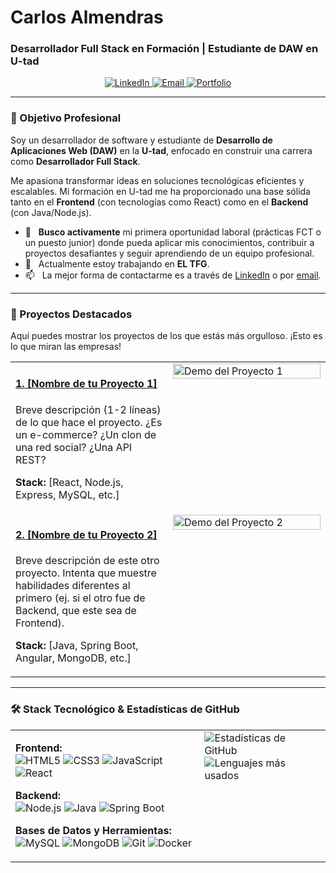 # Carlos Almendras
### Desarrollador Full Stack en Formación | Estudiante de DAW en U-tad

<p align="center">
<a href="https://www.linkedin.com/in/carlos-almendras-ledezma/" target="_blank">
<img src="https://img.shields.io/badge/LinkedIn-0077B5?style=for-the-badge&logo=linkedin&logoColor=white" alt="LinkedIn">
</a>
<a href="mailto:carlos.almeledezma@gmail.com">
<img src="https://img.shields.io/badge/Email-D14836?style=for-the-badge&logo=gmail&logoColor=white" alt="Email">
</a>
<a href="https://[TU-PORTFOLIO-WEB].com" target="_blank">
<img src="https://img.shields.io/badge/Portfolio-000000?style=for-the-badge&logo=rss&logoColor=white" alt="Portfolio">
</a>
</p>

---

### 🎯 Objetivo Profesional
Soy un desarrollador de software y estudiante de **Desarrollo de Aplicaciones Web (DAW)** en la **U-tad**, enfocado en construir una carrera como **Desarrollador Full Stack**.

Me apasiona transformar ideas en soluciones tecnológicas eficientes y escalables. Mi formación en U-tad me ha proporcionado una base sólida tanto en el **Frontend** (con tecnologías como React) como en el **Backend** (con Java/Node.js).

- 🚀 &nbsp; **Busco activamente** mi primera oportunidad laboral (prácticas FCT o un puesto junior) donde pueda aplicar mis conocimientos, contribuir a proyectos desafiantes y seguir aprendiendo de un equipo profesional.
- 🔭 &nbsp; Actualmente estoy trabajando en **EL TFG**.
- 📫 &nbsp; La mejor forma de contactarme es a través de [LinkedIn](https://www.linkedin.com/in/carlos-almendras-ledezma/) o por [email](mailto:carlos.almeledezma@gmail.com).

---

### 🚀 Proyectos Destacados
Aquí puedes mostrar los proyectos de los que estás más orgulloso. ¡Esto es lo que miran las empresas!

<table>
<tr>
<td width="50%" valign="top">
<h4><a href="[ENLACE_A_TU_REPO_1]" target="_blank">1. [Nombre de tu Proyecto 1]</a></h4>
<p>Breve descripción (1-2 líneas) de lo que hace el proyecto. ¿Es un e-commerce? ¿Un clon de una red social? ¿Una API REST?</p>
<p><strong>Stack:</strong> [React, Node.js, Express, MySQL, etc.]</p>
</td>
<td width="50%" valign="top">
<a href="[ENLACE_A_LA_APP_DESPLEGADA_1]" target="_blank">
<img src="[ENLACE_A_IMAGEN_O_GIF_DEL_PROYECTO_1]" alt="Demo del Proyecto 1" width="100%">
</a>
</td>
</tr>
<tr>
<td width="50%" valign="top">
<h4><a href="[ENLACE_A_TU_REPO_2]" target="_blank">2. [Nombre de tu Proyecto 2]</a></h4>
<p>Breve descripción de este otro proyecto. Intenta que muestre habilidades diferentes al primero (ej. si el otro fue de Backend, que este sea de Frontend).</p>
<p><strong>Stack:</strong> [Java, Spring Boot, Angular, MongoDB, etc.]</p>
</td>
<td width="50%" valign="top">
<a href="[ENLACE_A_LA_APP_DESPLEGADA_2]" target="_blank">
<img src="[ENLACE_A_IMAGEN_O_GIF_DEL_PROYECTO_2]" alt="Demo del Proyecto 2" width="100%">
</a>
</td>
</tr>
</table>

---

### 🛠️ Stack Tecnológico & Estadísticas de GitHub

<table>
<tr>
<td width="60%" valign="top">
<p align="left">
<strong>Frontend:</strong><br>
<img src="https://img.shields.io/badge/HTML5-E34F26?style=flat-square&logo=html5&logoColor=white" alt="HTML5">
<img src="https://img.shields.io/badge/CSS3-1572B6?style=flat-square&logo=css3&logoColor=white" alt="CSS3">
<img src="https://img.shields.io/badge/JavaScript-F7DF1E?style=flat-square&logo=javascript&logoColor=black" alt="JavaScript">
<img src="https://img.shields.io/badge/React-20232A?style=flat-square&logo=react&logoColor=61DAFB" alt="React">
<br>

<strong>Backend:</strong><br>
<img src="https://img.shields.io/badge/Node.js-339933?style=flat-square&logo=nodedotjs&logoColor=white" alt="Node.js">
<img src="https://img.shields.io/badge/Java-ED8B00?style=flat-square&logo=openjdk&logoColor=white" alt="Java">
<img src="https://img.shields.io/badge/Spring_Boot-6DB33F?style=flat-square&logo=spring-boot&logoColor=white" alt="Spring Boot">
<br>

<strong>Bases de Datos y Herramientas:</strong><br>
<img src="https://img.shields.io/badge/MySQL-4479A1?style=flat-square&logo=mysql&logoColor=white" alt="MySQL">
<img src="https://img.shields.io/badge/MongoDB-47A248?style=flat-square&logo=mongodb&logoColor=white" alt="MongoDB">
<img src="https://img.shields.io/badge/Git-F05032?style=flat-square&logo=git&logoColor=white" alt="Git">
<img src="https://img.shields.io/badge/Docker-2496ED?style=flat-square&logo=docker&logoColor=white" alt="Docker">
</p>
</td>
<td width="40%" valign="top">
<img src="https://github-readme-stats.vercel.app/api?username=Carlos0567z&show_icons=true&include_all_commits=true&count_private=true&border_radius=5" alt="Estadísticas de GitHub">
<br>
<img src="https://github-readme-stats.vercel.app/api/top-langs/?username=Carlos0567z&layout=compact&border_radius=5" alt="Lenguajes más usados">
</td>
</tr>
</table>
